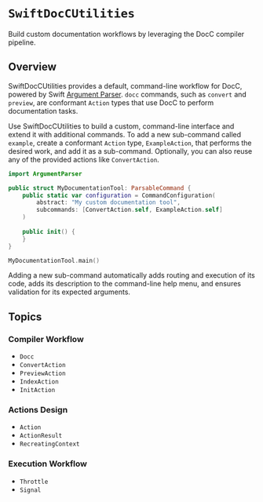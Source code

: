 # ``SwiftDocCUtilities``

Build custom documentation workflows by leveraging the DocC compiler pipeline.

## Overview

SwiftDocCUtilities provides a default, command-line workflow for DocC, powered by Swift [Argument Parser](https://apple.github.io/swift-argument-parser/documentation/argumentparser/). `docc` commands, such as `convert` and `preview`, are conformant ``Action`` types that use DocC to perform documentation tasks.

Use SwiftDocCUtilities to build a custom, command-line interface and extend it with additional commands. To add a new sub-command called `example`, create a conformant ``Action`` type, `ExampleAction`, that performs the desired work, and add it as a sub-command. Optionally, you can also reuse any of the provided actions like ``ConvertAction``.

```swift
import ArgumentParser

public struct MyDocumentationTool: ParsableCommand {
    public static var configuration = CommandConfiguration(
        abstract: "My custom documentation tool",
        subcommands: [ConvertAction.self, ExampleAction.self]
    )
    
    public init() {
    }
}

MyDocumentationTool.main()
```

Adding a new sub-command automatically adds routing and execution of its code, adds its description to the command-line help menu, and ensures validation for its expected arguments.

## Topics 

### Compiler Workflow
- ``Docc``
- ``ConvertAction``
- ``PreviewAction``
- ``IndexAction``
- ``InitAction``

### Actions Design
- ``Action``
- ``ActionResult``
- ``RecreatingContext``

### Execution Workflow
- ``Throttle``
- ``Signal``

<!-- Copyright (c) 2021 Apple Inc and the Swift Project authors. All Rights Reserved. -->
